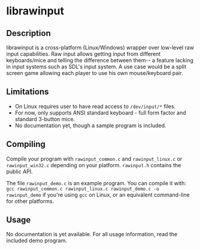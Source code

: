 # librawinput

## Description

librawinput is a cross-platform (Linux/Windows) wrapper over low-level raw input capabilities. Raw input allows getting input from different keyboards/mice and telling the difference between them-- a feature lacking in input systems such as SDL's input system. A use case would be a split screen game allowing each player to use his own mouse/keyboard pair. 

## Limitations

- On Linux requires user to have read access to `/dev/input/*` files.
- For now, only supports ANSI standard keyboard - full form factor and standard 3-button mice.
- No documentation yet, though a sample program is included.

## Compiling

Compile your program with `rawinput_common.c` and `rawinput_linux.c` or `rawinput_win32.c` depending on your platform. `rawinput.h` contains the public API.

The file `rawinput_demo.c` is an example program. You can compile it with:
`gcc rawinput_common.c rawinput_linux.c rawinput_demo.c -o rawinput_demo` if you're using `gcc` on Linux, or an equivalent command-line for other platforms.

## Usage

No documentation is yet available. For all usage information, read the included demo program.

